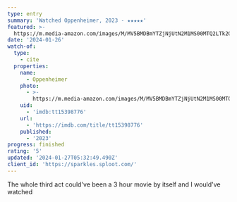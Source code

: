 ```yaml
---
type: entry
summary: 'Watched Oppenheimer, 2023 - ★★★★★'
featured: >-
  https://m.media-amazon.com/images/M/MV5BMDBmYTZjNjUtN2M1MS00MTQ2LTk2ODgtNzc2M2QyZGE5NTVjXkEyXkFqcGdeQXVyNzAwMjU2MTY@._V1_SX300.jpg
date: '2024-01-26'
watch-of:
  type:
    - cite
  properties:
    name:
      - Oppenheimer
    photo:
      - >-
        https://m.media-amazon.com/images/M/MV5BMDBmYTZjNjUtN2M1MS00MTQ2LTk2ODgtNzc2M2QyZGE5NTVjXkEyXkFqcGdeQXVyNzAwMjU2MTY@._V1_SX300.jpg
    uid:
      - 'imdb:tt15398776'
    url:
      - 'https://imdb.com/title/tt15398776'
    published:
      - '2023'
progress: finished
rating: '5'
updated: '2024-01-27T05:32:49.490Z'
client_id: 'https://sparkles.sploot.com/'
---
```

The whole third act could've been a 3 hour movie by itself and I would've watched
